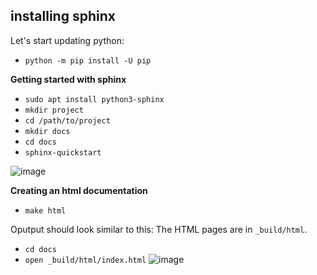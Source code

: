 

## installing sphinx

Let's start updating python: 
- ``python -m pip install -U pip``

**Getting started with sphinx**

- ``sudo apt install python3-sphinx``
- ``mkdir project``
- ``cd /path/to/project``
- ``mkdir docs``
- ``cd docs``
- ``sphinx-quickstart``


![image](https://user-images.githubusercontent.com/96833570/184400139-e5a1abb6-7d88-4489-ad33-47861b1d1fba.png)




**Creating an html documentation**


- ``make html`` 

Oputput should look similar to this: The HTML pages are in ``_build/html``.

- ``cd docs``
- ``open _build/html/index.html``
![image](https://user-images.githubusercontent.com/96833570/184403140-dfc3e766-44d5-4bf4-b88a-c6d025aa7a91.png)

